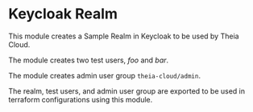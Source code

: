 # Keycloak Realm

This module creates a Sample Realm in Keycloak to be used by Theia Cloud.

The module creates two test users, _foo_ and _bar_.

The module creates admin user group `theia-cloud/admin`.

The realm, test users, and admin user group are exported to be used in terraform configurations using this module.
